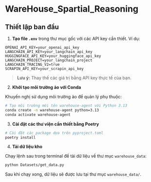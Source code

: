 # WareHouse_Spartial_Reasoning

## Thiết lập ban đầu

1. **Tạo file `.env`** trong thư mục gốc với các API key cần thiết. Ví dụ:

```env
OPENAI_API_KEY=your_openai_api_key
LANGCHAIN_API_KEY=your_langchain_api_key
HUGGINGFACE_API_KEY=your_huggingface_api_key
LANGCHAIN_PROJECT=your_langchain_project
LANGCHAIN_TRACING_V2=true
SCRAPIN_API_KEY=your_scrapin_api_key
```

> **Lưu ý:** Thay thế các giá trị bằng API key thực tế của bạn.


2. **Khởi tạo môi trường ảo với Conda**

Khuyến nghị sử dụng môi trường ảo để quản lý phụ thuộc:

```bash
# Tạo môi trường mới tên warehouse-agent với Python 3.13
conda create -n warehouse-agent python=3.13
conda activate warehouse-agent
```

3. **Cài đặt các thư viện cần thiết bằng Poetry**

```bash
# Cài đặt các package dựa trên pyproject.toml
poetry install
```

4. **Tải dữ liệu kho**

Chạy lệnh sau trong terminal để tải dữ liệu về thư mục `warehouse_data`:

```bash
python Datasets/get_data.py
```

Sau khi chạy xong, dữ liệu sẽ được lưu tại thư mục `warehouse_data/`.